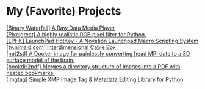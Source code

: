 # My (Favorite) Projects
<a href="https://github.com/nimaid/binary-waterfall">[Binary Waterfall] A Raw Data Media Player</a>
<br>
<a href="https://github.com/nimaid/pixelgreat">[Pixelgreat] A highly realistic RGB pixel filter for Python.</a>
<br>
<a href="https://github.com/nimaid/LPHK">[LPHK] LaunchPad HotKey - A Novation Launchpad Macro Scripting System</a>
<br>
<a href="https://tv.nimaid.com">[tv.nimaid.com] Interdimensional Cable Box</a>
<br>
<a href="https://github.com/nimaid/mri2stl">[mri2stl] A Docker image for painlessly converting head MRI data to a 3D surface model of the brain.</a>
<br>
<a href="https://github.com/nimaid/bookdir2pdf">[bookdir2pdf] Merges a directory structure of images into a PDF with nested bookmarks.</a>
<br>
<a href="https://github.com/nimaid/python-imgtag">[imgtag] Simple XMP Image Tag & Metadata Editing Library for Python</a>

